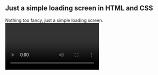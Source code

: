 ## Just a simple loading screen in HTML and CSS
Nothing too fancy, just a simple loading screen.
<video controls src="example.mp4" title="Title"></video>